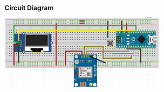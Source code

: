 ## Circuit Diagram

![App Screenshot](https://github.com/rm10078/youtube_video/blob/main/Distance_measurement_using_NEO-6M/diagram.png?raw=true)

